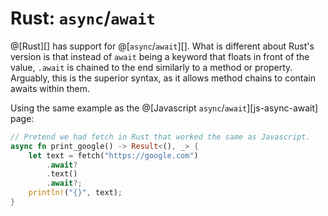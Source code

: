 # Rust: `async`/`await`

@[Rust][] has support for @[`async`/`await`][]. What is different about Rust's
version is that instead of `await` being a keyword that floats in front of the 
value, `.await` is chained to the end similarly to a method or property.
Arguably, this is the superior syntax, as it allows method chains to contain
awaits within them.

Using the same example as the @[Javascript `async`/`await`][js-async-await] page:

```rust
// Pretend we had fetch in Rust that worked the same as Javascript.
async fn print_google() -> Result<(), _> {
    let text = fetch("https://google.com")
        .await?
        .text()
        .await?;
    println!("{}", text);
}
```
